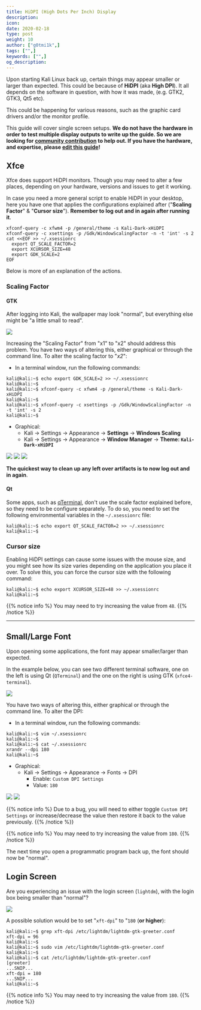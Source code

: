 ```yaml
---
title: HiDPI (High Dots Per Inch) Display
description:
icon:
date: 2020-02-18
type: post
weight: 10
author: ["g0tmi1k",]
tags: ["",]
keywords: ["",]
og_description:
---
```


Upon starting Kali Linux back up, certain things may appear smaller or larger than expected. This could be because of **HiDPI** (aka **High DPI**). It all depends on the software in question, with how it was made, (e.g. GTK2, GTK3, Qt5 etc).

This could be happening for various reasons, such as the graphic card drivers and/or the monitor profile.

This guide will cover single screen setups. **We do not have the hardware in order to test multiple display outputs to write up the guide. So we are looking for [community contribution](https://www.kali.org/docs/community/contribute/) to help out. If you have the hardware, and expertise, please [edit this guide](https://gitlab.com/kalilinux/documentation/kali-docs/edit/master/general-use/hidpi/index.md)!**

## Xfce

Xfce does support HiDPI monitors. Though you may need to alter a few places, depending on your hardware, versions and issues to get it working.

In case you need a more general script to enable HiDPI in your desktop, here you have one that applies the configurations explained after ("**Scaling Factor**" & "**Cursor size**").
**Remember to log out and in again after running it**.

```
xfconf-query -c xfwm4 -p /general/theme -s Kali-Dark-xHiDPI
xfconf-query -c xsettings -p /Gdk/WindowScalingFactor -n -t 'int' -s 2
cat <<EOF >> ~/.xsessionrc
  export QT_SCALE_FACTOR=2
  export XCURSOR_SIZE=48
  export GDK_SCALE=2
EOF
```

Below is more of an explanation of the actions.

### Scaling Factor

#### GTK

After logging into Kali, the wallpaper may look "normal", but everything else might be "a little small to read".

![](scaling-factor.png)

Increasing the "Scaling Factor" from "x1" to "x2" should address this problem.
You have two ways of altering this, either graphical or through the command line. To alter the scaling factor to "*x2*":

- In a terminal window, run the following commands:

```
kali@kali:~$ echo export GDK_SCALE=2 >> ~/.xsessionrc
kali@kali:~$
kali@kali:~$ xfconf-query -c xfwm4 -p /general/theme -s Kali-Dark-xHiDPI
kali@kali:~$
kali@kali:~$ xfconf-query -c xsettings -p /Gdk/WindowScalingFactor -n -t 'int' -s 2
kali@kali:~$
```

- Graphical:
  - Kali -> Settings -> Appearance -> **Settings** -> **Windows Scaling**
  - Kali -> Settings -> Appearance -> **Window Manager** -> **Theme: `Kali-Dark-xHiDPI`**

![](kali-menu-setting-manager.png)
![](appearance-settings.png)
![](window-manager.png)

**The quickest way to clean up any left over artifacts is to now log out and in again**.

#### Qt

Some apps, such as [qTerminal](https://packages.debian.org/testing/qterminal), don't use the scale factor explained before, so they need to be configure separately. To do so, you need to set the following environmental variables in the `~/.xsessionrc` file:

```
kali@kali:~$ echo export QT_SCALE_FACTOR=2 >> ~/.xsessionrc
kali@kali:~$
```

### Cursor size

Enabling HiDPI settings can cause some issues with the mouse size, and you might see how its size varies depending on the application you place it over. To solve this, you can force the cursor size with the following command:

```
kali@kali:~$ echo export XCURSOR_SIZE=48 >> ~/.xsessionrc
kali@kali:~$
```

{{% notice info %}
You may need to try increasing the value from `48`.
{{% /notice %}}

- - -

## Small/Large Font

Upon opening some applications, the font may appear smaller/larger than expected.

In the example below, you can see two different terminal software, one on the left is using Qt (`QTerminal`) and the one on the right is using GTK (`xfce4-terminal`).

![](large-font.png)

You have two ways of altering this, either graphical or through the command line. To alter the DPI:

- In a terminal window, run the following commands:

```
kali@kali:~$ vim ~/.xsessionrc
kali@kali:~$
kali@kali:~$ cat ~/.xsessionrc
xrandr --dpi 180
kali@kali:~$
```

- Graphical:
  - Kali -> Settings -> Appearance -> Fonts -> DPI
    - Enable: `Custom DPI Settings`
    - Value: `180`

![](kali-menu-setting-manager.png)
![](appearance-fonts.png)

{{% notice info %}
Due to a bug, you will need to either toggle `Custom DPI Settings` or increase/decrease the value then restore it back to the value previously.
{{% /notice %}}

{{% notice info %}
You may need to try increasing the value from `180`.
{{% /notice %}}

The next time you open a programmatic program back up, the font should now be "normal".

## Login Screen

Are you experiencing an issue with the login screen (`lightdm`), with the login box being smaller than "normal"?

![](login.png)

A possible solution would be to set "`xft-dpi`" to "`180` (**or higher**):

```
kali@kali:~$ grep xft-dpi /etc/lightdm/lightdm-gtk-greeter.conf
xft-dpi = 96
kali@kali:~$
kali@kali:~$ sudo vim /etc/lightdm/lightdm-gtk-greeter.conf
kali@kali:~$
kali@kali:~$ cat /etc/lightdm/lightdm-gtk-greeter.conf
[greeter]
...SNIP...
xft-dpi = 180
...SNIP...
kali@kali:~$
```

{{% notice info %}
You may need to try increasing the value from `180`.
{{% /notice %}}
